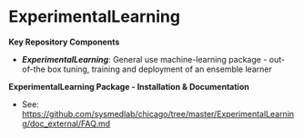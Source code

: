 # ExperimentalLearning

**Key Repository Components**
- ***ExperimentalLearning***: General use machine-learning package - out-of-the box tuning, training and deployment of an ensemble learner

**ExperimentalLearning Package - Installation & Documentation**

- See: https://github.com/sysmedlab/chicago/tree/master/ExperimentalLearning/doc_external/FAQ.md

